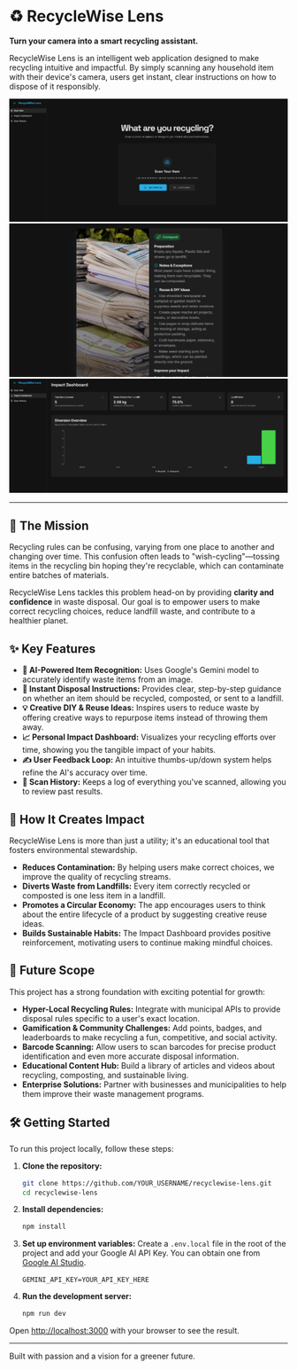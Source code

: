 # ♻️ RecycleWise Lens

**Turn your camera into a smart recycling assistant.**

RecycleWise Lens is an intelligent web application designed to make recycling intuitive and impactful. By simply scanning any household item with their device's camera, users get instant, clear instructions on how to dispose of it responsibly.

![RecycleWise Lens Screenshot](/Screenshot.png)
![RecycleWise Lens Screenshot](/results.png)
![RecycleWise Lens Screenshot](/Dashboard.png)

---

## 🚀 The Mission

Recycling rules can be confusing, varying from one place to another and changing over time. This confusion often leads to "wish-cycling"—tossing items in the recycling bin hoping they're recyclable, which can contaminate entire batches of materials.

RecycleWise Lens tackles this problem head-on by providing **clarity and confidence** in waste disposal. Our goal is to empower users to make correct recycling choices, reduce landfill waste, and contribute to a healthier planet.

## ✨ Key Features

*   **🧠 AI-Powered Item Recognition:** Uses Google's Gemini model to accurately identify waste items from an image.
*   **📝 Instant Disposal Instructions:** Provides clear, step-by-step guidance on whether an item should be recycled, composted, or sent to a landfill.
*   **💡 Creative DIY & Reuse Ideas:** Inspires users to reduce waste by offering creative ways to repurpose items instead of throwing them away.
*   **📈 Personal Impact Dashboard:** Visualizes your recycling efforts over time, showing you the tangible impact of your habits.
*   **✍️ User Feedback Loop:** An intuitive thumbs-up/down system helps refine the AI's accuracy over time.
*   **📜 Scan History:** Keeps a log of everything you've scanned, allowing you to review past results.

## 🌱 How It Creates Impact

RecycleWise Lens is more than just a utility; it's an educational tool that fosters environmental stewardship.

*   **Reduces Contamination:** By helping users make correct choices, we improve the quality of recycling streams.
*   **Diverts Waste from Landfills:** Every item correctly recycled or composted is one less item in a landfill.
*   **Promotes a Circular Economy:** The app encourages users to think about the entire lifecycle of a product by suggesting creative reuse ideas.
*   **Builds Sustainable Habits:** The Impact Dashboard provides positive reinforcement, motivating users to continue making mindful choices.

## 🔮 Future Scope

This project has a strong foundation with exciting potential for growth:

*   **Hyper-Local Recycling Rules:** Integrate with municipal APIs to provide disposal rules specific to a user's exact location.
*   **Gamification & Community Challenges:** Add points, badges, and leaderboards to make recycling a fun, competitive, and social activity.
*   **Barcode Scanning:** Allow users to scan barcodes for precise product identification and even more accurate disposal information.
*   **Educational Content Hub:** Build a library of articles and videos about recycling, composting, and sustainable living.
*   **Enterprise Solutions:** Partner with businesses and municipalities to help them improve their waste management programs.

## 🛠️ Getting Started

To run this project locally, follow these steps:

1.  **Clone the repository:**
    ```bash
    git clone https://github.com/YOUR_USERNAME/recyclewise-lens.git
    cd recyclewise-lens
    ```

2.  **Install dependencies:**
    ```bash
    npm install
    ```

3.  **Set up environment variables:**
    Create a `.env.local` file in the root of the project and add your Google AI API Key. You can obtain one from [Google AI Studio](https://aistudio.google.com/app/apikey).
    ```
    GEMINI_API_KEY=YOUR_API_KEY_HERE
    ```

4.  **Run the development server:**
    ```bash
    npm run dev
    ```

Open [http://localhost:3000](http://localhost:3000) with your browser to see the result.

---

Built with passion and a vision for a greener future.
